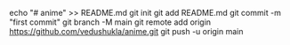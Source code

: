 echo "# anime" >> README.md
git init
git add README.md
git commit -m "first commit"
git branch -M main
git remote add origin https://github.com/vedushukla/anime.git
git push -u origin main
